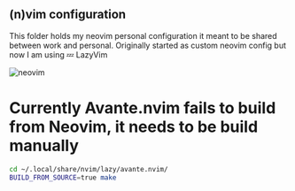 ## (n)vim configuration

This folder holds my neovim personal configuration it meant to be shared between
work and personal. Originally started as custom neovim config but now I am using 💤 LazyVim

![neovim](https://github.com/Raagh/dotfiles/assets/8405459/eefa8d5c-054a-454a-b2a8-9c8aac77db2f)

# Currently Avante.nvim fails to build from Neovim, it needs to be build manually

```bash
cd ~/.local/share/nvim/lazy/avante.nvim/
BUILD_FROM_SOURCE=true make
```
